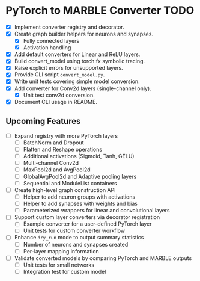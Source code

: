 # PyTorch to MARBLE Converter TODO

- [x] Implement converter registry and decorator.
- [x] Create graph builder helpers for neurons and synapses.
  - [x] Fully connected layers
  - [x] Activation handling
- [x] Add default converters for Linear and ReLU layers.
- [x] Build convert_model using torch.fx symbolic tracing.
- [x] Raise explicit errors for unsupported layers.
- [x] Provide CLI script `convert_model.py`.
- [x] Write unit tests covering simple model conversion.
- [x] Add converter for Conv2d layers (single-channel only).
  - [x] Unit test conv2d conversion.
- [x] Document CLI usage in README.

## Upcoming Features
- [ ] Expand registry with more PyTorch layers
  - [ ] BatchNorm and Dropout
  - [ ] Flatten and Reshape operations
  - [ ] Additional activations (Sigmoid, Tanh, GELU)
  - [ ] Multi-channel Conv2d
  - [ ] MaxPool2d and AvgPool2d
  - [ ] GlobalAvgPool2d and Adaptive pooling layers
  - [ ] Sequential and ModuleList containers
- [ ] Create high-level graph construction API
  - [ ] Helper to add neuron groups with activations
  - [ ] Helper to add synapses with weights and bias
  - [ ] Parameterized wrappers for linear and convolutional layers
- [ ] Support custom layer converters via decorator registration
  - [ ] Example converter for a user-defined PyTorch layer
  - [ ] Unit tests for custom converter workflow
- [ ] Enhance `dry_run` mode to output summary statistics
  - [ ] Number of neurons and synapses created
  - [ ] Per-layer mapping information
- [ ] Validate converted models by comparing PyTorch and MARBLE outputs
  - [ ] Unit tests for small networks
  - [ ] Integration test for custom model
